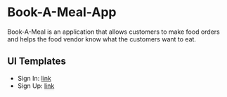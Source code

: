 # Book-A-Meal-App
Book-A-Meal is an application that allows customers to make food orders and helps the food vendor know what the customers want to eat.

## UI Templates
* Sign In: [link](https://jpkat92.github.io/Book-A-Meal-App/UI/signin.html)
* Sign Up: [link](https://jpkat92.github.io/Book-A-Meal-App/UI/signup.html) 
